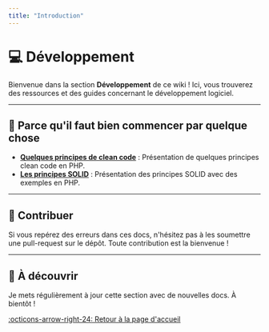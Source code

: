```yaml
---
title: "Introduction"
---
```



# :computer: Développement

Bienvenue dans la section **Développement** de ce wiki ! Ici, vous trouverez des ressources et des guides concernant le développement logiciel.

---

## 📖 Parce qu'il faut bien commencer par quelque chose

- **[Quelques principes de clean code](principes-clean-code/index.md)** : Présentation de quelques principes clean code en PHP.
- **[Les principes SOLID](principes-clean-code/SOLID/index.md)** : Présentation des principes SOLID avec des exemples en PHP.

---

## 📝 Contribuer

Si vous repérez des erreurs dans ces docs, n'hésitez pas à les soumettre une pull-request sur le dépôt. Toute contribution est la bienvenue !

---

## 🚀 À découvrir

Je mets régulièrement à jour cette section avec de nouvelles docs. À bientôt !

[:octicons-arrow-right-24: Retour à la page d'accueil](../index.md)